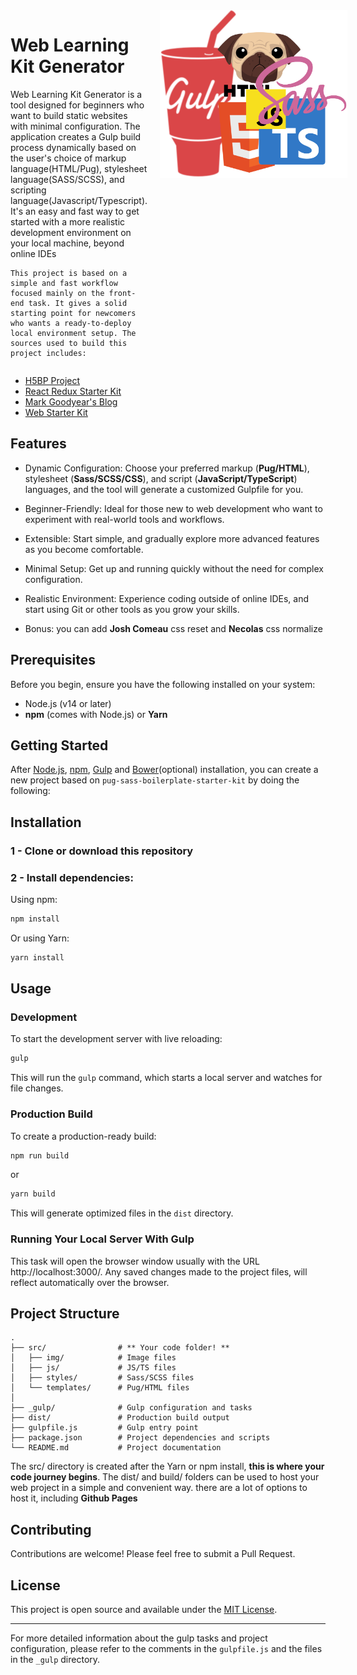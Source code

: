 <div style="display: flex; align-items: flex-start;">
  <div style="flex: 1;">
    <h1>Web Learning Kit Generator</h1>
    <p>Web Learning Kit Generator is a tool designed for beginners who want to build static websites with minimal configuration. The application creates a Gulp build process dynamically based on the user's choice of markup language(HTML/Pug), stylesheet language(SASS/SCSS), and scripting language(Javascript/Typescript). It's an easy and fast way to get started with a more realistic development environment on your local machine, beyond online IDEs</p>

    This project is based on a simple and fast workflow focused mainly on the front-end task. It gives a solid starting point for newcomers who wants a ready-to-deploy local environment setup. The sources used to build this project includes:
  </div>
  <div style="flex: 0 0 300px; margin-left: 20px;">
    <img src="./_gulp/logo.png">
  </div>
</div>

  * [H5BP Project](https://github.com/h5bp/html5-boilerplate)
  * [React Redux Starter Kit](https://github.com/davezuko/react-redux-starter-kit)
  * [Mark Goodyear's Blog](https://markgoodyear.com/2014/01/getting-started-with-gulp/)
  * [Web Starter Kit](https://github.com/google/web-starter-kit)

## Features

  * Dynamic Configuration: Choose your preferred markup (**Pug/HTML**), stylesheet (**Sass/SCSS/CSS**), and script (**JavaScript/TypeScript**) languages, and the tool will generate a customized Gulpfile for you.
  
  * Beginner-Friendly: Ideal for those new to web development who want to experiment with real-world tools and workflows.
  
  * Extensible: Start simple, and gradually explore more advanced features as you become comfortable.
  
  * Minimal Setup: Get up and running quickly without the need for complex configuration.
  
  * Realistic Environment: Experience coding outside of online IDEs, and start using Git or other tools as you grow your skills.

  * Bonus: you can add **Josh Comeau** css reset and **Necolas** css normalize

## Prerequisites

Before you begin, ensure you have the following installed on your system:

* Node.js (v14 or later)
* **npm** (comes with Node.js) or **Yarn**

## Getting Started

After [Node.js](https://nodejs.org/en/download/), [npm](https://docs.npmjs.com/getting-started/installing-node), [Gulp](https://github.com/gulpjs/gulp/blob/master/docs/getting-started.md) and [Bower](https://bower.io/#install-bower)(optional) installation, you can create a new project based on `pug-sass-boilerplate-starter-kit` by doing the following:

## Installation

### 1 - Clone or download this repository

### 2 - Install dependencies:

Using npm:
```bash
npm install
```

Or using Yarn:
```bash
yarn install
```

## Usage

### Development

To start the development server with live reloading:

```bash
gulp
```

This will run the `gulp` command, which starts a local server and watches for file changes.

### Production Build

To create a production-ready build:

```bash
npm run build
```
or
```bash
yarn build
```

This will generate optimized files in the `dist` directory.

### Running Your Local Server With Gulp

This task will open the browser window usually with the URL http://localhost:3000/. Any saved changes made to the project files, will reflect automatically over the browser.

## Project Structure

```
.
├── src/                # ** Your code folder! **
│   ├── img/            # Image files
│   ├── js/             # JS/TS files
│   ├── styles/         # Sass/SCSS files
│   └── templates/      # Pug/HTML files
│   
├── _gulp/              # Gulp configuration and tasks
├── dist/               # Production build output
├── gulpfile.js         # Gulp entry point
├── package.json        # Project dependencies and scripts
└── README.md           # Project documentation
```
The src/ directory is created after the Yarn or npm install, **this is where your code journey begins**. The dist/ and build/ folders can be used to host your web project in a simple and convenient way. there are a lot of options to host it, including **Github Pages**

## Contributing

Contributions are welcome! Please feel free to submit a Pull Request.

## License

This project is open source and available under the [MIT License](LICENSE).

---

For more detailed information about the gulp tasks and project configuration, please refer to the comments in the `gulpfile.js` and the files in the `_gulp` directory.
